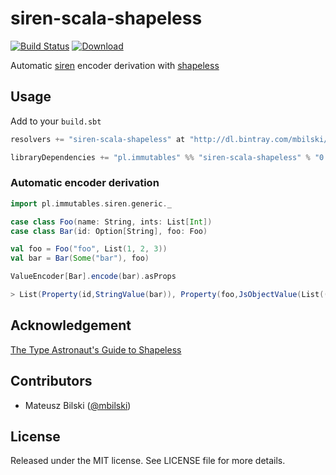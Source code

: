 # siren-scala-shapeless

[![Build Status](https://travis-ci.org/mbilski/siren-scala-shapeless.svg)](https://travis-ci.org/mbilski/siren-scala-shapeless)
[![Download](https://api.bintray.com/packages/mbilski/maven/siren-scala-shapeless/images/download.svg)](https://bintray.com/mbilski/maven/siren-scala-shapeless/_latestVersion)

Automatic [siren](https://github.com/yetu/siren-scala) encoder derivation with [shapeless](https://github.com/milessabin/shapeless)

## Usage

Add to your `build.sbt`
```scala
resolvers += "siren-scala-shapeless" at "http://dl.bintray.com/mbilski/maven/"

libraryDependencies += "pl.immutables" %% "siren-scala-shapeless" % "0.0.3"
```

### Automatic encoder derivation

```scala
import pl.immutables.siren.generic._

case class Foo(name: String, ints: List[Int])
case class Bar(id: Option[String], foo: Foo)

val foo = Foo("foo", List(1, 2, 3))
val bar = Bar(Some("bar"), foo)

ValueEncoder[Bar].encode(bar).asProps

> List(Property(id,StringValue(bar)), Property(foo,JsObjectValue(List((name,StringValue(foo)), (ints,JsArrayValue(List(NumberValue(1), NumberValue(2), NumberValue(3))))))))
```

## Acknowledgement

[The Type Astronaut's Guide to Shapeless](https://github.com/underscoreio/shapeless-guide)

## Contributors

+ Mateusz Bilski ([@mbilski](https://github.com/mbilski/))

## License

Released under the MIT license. See LICENSE file for more details.
